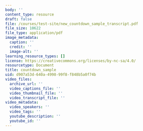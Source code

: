 ```yaml
---
body: ''
content_type: resource
draft: false
file: /courses/test-site/new_countdown_sample_transcript.pdf
file_size: 10622
file_type: application/pdf
image_metadata:
  caption: ''
  credit: ''
  image-alt: ''
learning_resource_types: []
license: https://creativecommons.org/licenses/by-nc-sa/4.0/
resourcetype: Document
title: countdown_sample
uid: d907a53d-640a-4998-99f8-f848b5a0f74b
video_files:
  archive_url: ''
  video_captions_file: ''
  video_thumbnail_file: ''
  video_transcript_file: ''
video_metadata:
  video_speakers: ''
  video_tags: ''
  youtube_description: ''
  youtube_id: ''
---
```

